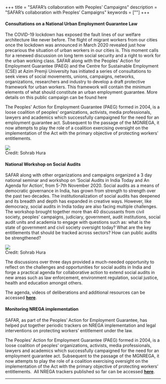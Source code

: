 +++
title = "SAFAR’s collaboration with Peoples’ Campaigns"
description = "SAFAR’s collaboration with Peoples’ Campaigns"
keywords = [""]
+++

#### Consultations on a National Urban Employment Guarantee Law

The COVID-19 lockdown has exposed the fault lines of our welfare architecture like never before. The flight of migrant workers from our cities once the lockdown was announced in March 2020 revealed just how precarious the situation of urban workers in our cities is. This moment calls for a renewed discussion on long term social security and a right to work for the urban working class. SAFAR along with the Peoples’ Action for Employment Guarantee (PAEG) and the Centre for Sustainable Employment (CSE) at Azim Premji University has initiated a series of consultations to seek views of social movements, unions, campaigns, networks, organizations, researchers and industry to develop a draft protective framework for urban workers. This framework will contain the minimum elements of what should constitute an urban employment guarantee. More details on this public campaign can be found here

The Peoples’ Action for Employment Guarantee (PAEG) formed in 2004, is a loose coalition of peoples’ organizations, activists, media professionals, lawyers and academics which successfully campaigned for the need for an employment guarantee act. Subsequent to the passage of the MGNREGA, it now attempts to play the role of a coalition exercising oversight on the implementation of the Act with the primary objective of protecting workers’ entitlements.

<div class="container-image">
  <img class="full-width" src="../../img/pictures/Participatory democracy 1.jpg">
  <div class="bottom-right">Credit: Sohrab Hura</div>
</div>

#### National Workshop on Social Audits

SAFAR along with other organizations and campaigns organized a 3 day national seminar and workshop on ‘Social Audits in India Today and An Agenda for Action’, from 5-7th November 2020. Social audits as a means of democratic governance in India, has grown from strength to strength over the past two decades. The institutionalization of social audits has deepened and its breadth and depth has expanded in creative ways. However, like democracy, social audits in India today are also facing multiple challenges. The workshop brought together more than 40 discussants from civil society, peoples' campaigns, judiciary, government, audit institutions, social audit units and academia to engage with questions such as: what is the state of government and civil society oversight today? What are the key entitlements that should be tracked across sectors? How can public audits be strengthened?

<div class="container-image">
  <img class="full-width" src="../../img/pictures/participatory-democracy/3.jpg">
  <div class="bottom-right">Credit: Sohrab Hura</div>
</div>

The discussions over three days provided a much-needed opportunity to reflect on the challenges and opportunities for social audits in India and forge a practical agenda for collaborative action to extend social audits in new areas such as law enforcement, environment regulation, social justice, health and education amongst others.

The agenda, videos of deliberations and additional resources can be accessed <a href="https://socialauditin.wordpress.com/" target="_blank"><b><i class="far fa-external-link-alt small"></i>here</b></a>.

#### Monitoring NREGA implementation

SAFAR, as part of the Peoples’ Action for Employment Guarantee, has helped put together periodic trackers on NREGA implementation and legal interventions on protecting workers’ entitlement under the law.

The Peoples’ Action for Employment Guarantee (PAEG) formed in 2004, is a loose coalition of peoples’ organizations, activists, media professionals, lawyers and academics which successfully campaigned for the need for an employment guarantee act. Subsequent to the passage of the MGNREGA, it now attempts to play the role of a coalition exercising oversight on the implementation of the Act with the primary objective of protecting workers’ entitlements. 
All NREGA trackers published so far can be accessed <a href="https://drive.google.com/drive/folders/1QTdnMp9eooJECPVIYorpwcajgxBoS2-r?usp=sharing" target="_blank"><b><i class="far fa-external-link-alt small"></i>here</b></a>.

***
